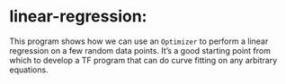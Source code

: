 # linear-regression:

This program shows how we can use an `Optimizer` to perform a linear
regression on a few random data points. It’s a good starting point from
which to develop a TF program that can do curve fitting on any arbitrary
equations.
